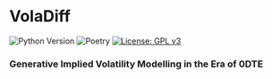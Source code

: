 # VolaDiff

![Python Version](https://img.shields.io/badge/python-3.10%2B-blue?logo=python&logoColor=white)
![Poetry](https://img.shields.io/badge/poetry-1.5-blue?logo=poetry)
[![License: GPL v3](https://img.shields.io/badge/License-GPLv3-blue.svg)](https://www.gnu.org/licenses/gpl-3.0)
### Generative Implied Volatility Modelling in the Era of 0DTE
